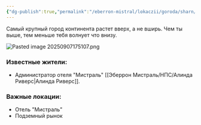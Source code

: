 ```yaml
---
{"dg-publish":true,"permalink":"/eberron-mistral/lokaczii/goroda/sharn/","tags":["gardenEntry"]}
---
```



Самый крупный город континента растет вверх, а не вширь. Чем ты выше, тем меньше тебя волнует что внизу.

![Pasted image 20250907175107.png](/img/user/%D0%AD%D0%B1%D0%B5%D1%80%D1%80%D0%BE%D0%BD%20%D0%9C%D0%B8%D1%81%D1%82%D1%80%D0%B0%D0%BB%D1%8C/img/Pasted%20image%2020250907175107.png)


### Известные жители:
- Администратор отеля "Мистраль" [[Эберрон Мистраль/НПС/Алинда Риверс\|Алинда Риверс]].

### Важные локации:
- Отель "Мистраль"
- Подземный рынок
